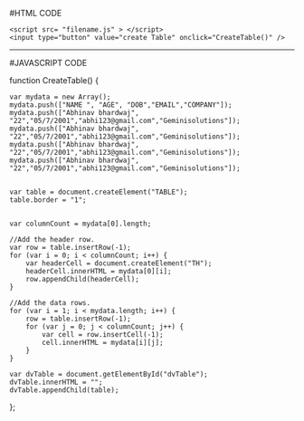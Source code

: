 #HTML CODE

<!DOCTYPE html>
<html lang="en">
<head>
    <meta charset="UTF-8">
    <meta http-equiv="X-UA-Compatible" content="IE=edge">
    <meta name="viewport" content="width=device-width, initial-scale=1.0">
    <title>Document</title>
   
    <script src= "filename.js" > </script>
    <input type="button" value="create Table" onclick="CreateTable()" />
<hr />
<div id="dvTable"></div>

</head>
<body>
</body>
</html>


#JAVASCRIPT CODE


function CreateTable() {
    
    var mydata = new Array();
    mydata.push(["NAME ", "AGE", "DOB","EMAIL","COMPANY"]);
    mydata.push(["Abhinav bhardwaj", "22","05/7/2001","abhi123@gmail.com","Geminisolutions"]);
    mydata.push(["Abhinav bhardwaj", "22","05/7/2001","abhi123@gmail.com","Geminisolutions"]);
    mydata.push(["Abhinav bhardwaj", "22","05/7/2001","abhi123@gmail.com","Geminisolutions"]);
    mydata.push(["Abhinav bhardwaj", "22","05/7/2001","abhi123@gmail.com","Geminisolutions"]);

    
    var table = document.createElement("TABLE");
    table.border = "1";

    
    var columnCount = mydata[0].length;

    //Add the header row.
    var row = table.insertRow(-1);
    for (var i = 0; i < columnCount; i++) {
        var headerCell = document.createElement("TH");
        headerCell.innerHTML = mydata[0][i];
        row.appendChild(headerCell);
    }

    //Add the data rows.
    for (var i = 1; i < mydata.length; i++) {
        row = table.insertRow(-1);
        for (var j = 0; j < columnCount; j++) {
            var cell = row.insertCell(-1);
            cell.innerHTML = mydata[i][j];
        }
    }

    var dvTable = document.getElementById("dvTable");
    dvTable.innerHTML = "";
    dvTable.appendChild(table);
};
